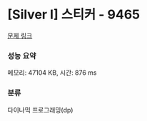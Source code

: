 # [Silver I] 스티커 - 9465 

[문제 링크](https://www.acmicpc.net/problem/9465) 

### 성능 요약

메모리: 47104 KB, 시간: 876 ms

### 분류

다이나믹 프로그래밍(dp)

